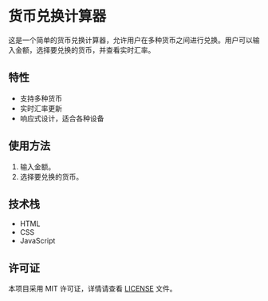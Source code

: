 # 货币兑换计算器

这是一个简单的货币兑换计算器，允许用户在多种货币之间进行兑换。用户可以输入金额，选择要兑换的货币，并查看实时汇率。

## 特性
- 支持多种货币
- 实时汇率更新
- 响应式设计，适合各种设备

## 使用方法
1. 输入金额。
2. 选择要兑换的货币。

## 技术栈
- HTML
- CSS
- JavaScript

## 许可证
本项目采用 MIT 许可证，详情请查看 [LICENSE](LICENSE) 文件。

